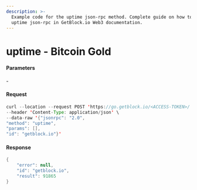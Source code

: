```yaml
---
description: >-
  Example code for the uptime json-rpc method. Сomplete guide on how to use
  uptime json-rpc in GetBlock.io Web3 documentation.
---
```


# uptime - Bitcoin Gold

#### Parameters

\-

#### Request

```java
curl --location --request POST 'https://go.getblock.io/<ACCESS-TOKEN>/' \
--header 'Content-Type: application/json' \ 
--data-raw '{"jsonrpc": "2.0",
"method": "uptime",
"params": [],
"id": "getblock.io"}'
```

#### Response

```java
{
    "error": null,
    "id": "getblock.io",
    "result": 91865
}
```

